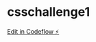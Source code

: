 # csschallenge1

[Edit in Codeflow ⚡️](https://stackblitz.com/~/github.com/emanknight/csschallenge1)